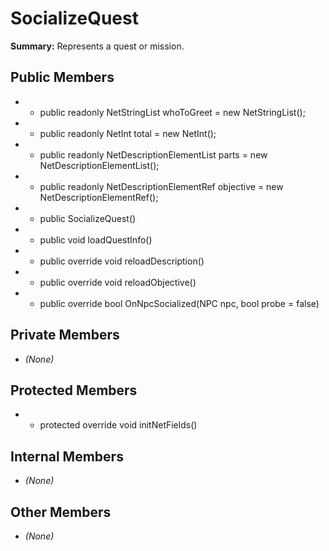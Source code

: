 # SocializeQuest

**Summary:** Represents a quest or mission.

## Public Members
- - public readonly NetStringList whoToGreet = new NetStringList();
- - public readonly NetInt total = new NetInt();
- - public readonly NetDescriptionElementList parts = new NetDescriptionElementList();
- - public readonly NetDescriptionElementRef objective = new NetDescriptionElementRef();
- - public SocializeQuest()
- - public void loadQuestInfo()
- - public override void reloadDescription()
- - public override void reloadObjective()
- - public override bool OnNpcSocialized(NPC npc, bool probe = false)

## Private Members
- *(None)*

## Protected Members
- - protected override void initNetFields()

## Internal Members
- *(None)*

## Other Members
- *(None)*

